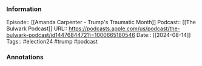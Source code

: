 ### Information

Episode:: [[Amanda Carpenter - Trump's Traumatic Month]]
Podcast:: [[The Bulwark Podcast]]
URL:: https://podcasts.apple.com/us/podcast/the-bulwark-podcast/id1447684472?i=1000665180546
Date:: [[2024-08-14]]
Tags:: #election24 #trump 
#podcast


### Annotations

